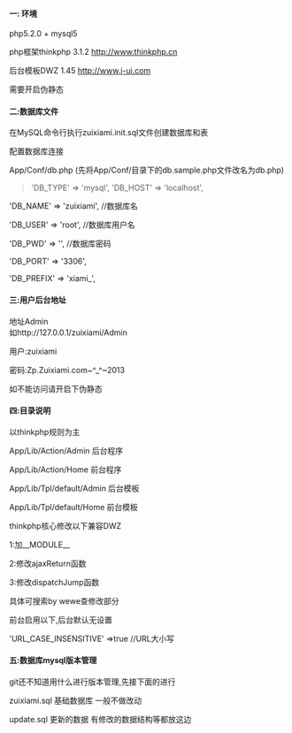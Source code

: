 #### 一: 环境 ####
php5.2.0 + mysql5

php框架thinkphp 3.1.2  http://www.thinkphp.cn

后台模板DWZ 1.45 http://www.j-ui.com

需要开启伪静态

#### 二:数据库文件 ####
在MySQL命令行执行zuixiami.init.sql文件创建数据库和表

配置数据库连接

App/Conf/db.php
(先将App/Conf/目录下的db.sample.php文件改名为db.php)

>'DB_TYPE'	=>	'mysql',
>'DB_HOST'	=>	'localhost',
>	
'DB_NAME'	=>	'zuixiami', //数据库名
>	
'DB_USER'	=>	'root',     //数据库用户名
>	
'DB_PWD'	=>	'',         //数据库密码
>	
'DB_PORT'	=>	'3306',
>	
'DB_PREFIX'	=>	'xiami_',
>	

#### 三:用户后台地址 ####
地址Admin  
如http://127.0.0.1/zuixiami/Admin

用户:zuixiami

密码:Zp.Zuixiami.com~^_^~2013

如不能访问请开启下伪静态


#### 四:目录说明 ####
以thinkphp规则为主

App/Lib/Action/Admin 后台程序

App/Lib/Action/Home  前台程序

App/Lib/Tpl/default/Admin    后台模板

App/Lib/Tpl/default/Home     前台模板



thinkphp核心修改以下兼容DWZ

1:加__MODULE__

2:修改ajaxReturn函数

3:修改dispatchJump函数

具体可搜索by wewe查修改部分


前台启用以下,后台默认无设置

>
'URL_CASE_INSENSITIVE' =>true //URL大小写
>


#### 五:数据库mysql版本管理 ####
git还不知道用什么进行版本管理,先接下面的进行

zuixiami.sql 基础数据库 一般不做改动

update.sql 更新的数据  有修改的数据结构等都放这边

